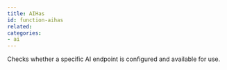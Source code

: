 ```yaml
---
title: AIHas
id: function-aihas
related:
categories:
- ai
---
```


Checks whether a specific AI endpoint is configured and available for use.